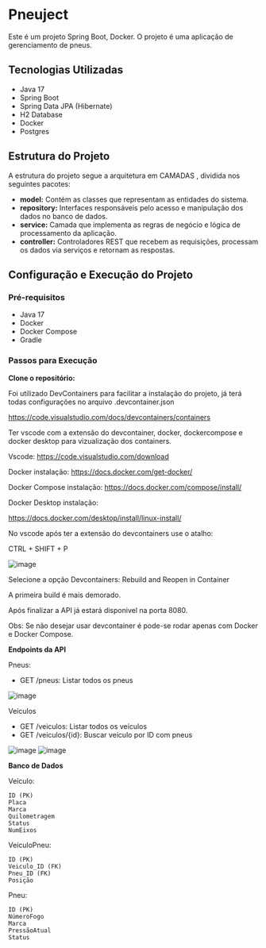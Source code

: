 # Pneuject

Este é um projeto Spring Boot, Docker. O projeto é uma aplicação de gerenciamento de pneus.

## Tecnologias Utilizadas

- Java 17
- Spring Boot
- Spring Data JPA (Hibernate)
- H2 Database
- Docker
- Postgres

## Estrutura do Projeto

A estrutura do projeto segue a arquitetura em CAMADAS , dividida nos seguintes pacotes:

-  **model:** Contém as classes que representam as entidades do sistema.
-  **repository:** Interfaces responsáveis pelo acesso e manipulação dos dados no banco de dados.
-  **service:** Camada que implementa as regras de negócio e lógica de processamento da aplicação.
-  **controller:** Controladores REST que recebem as requisições, processam os dados via serviços e retornam as respostas.


## Configuração e Execução do Projeto

### Pré-requisitos

- Java 17
- Docker
- Docker Compose
- Gradle

### Passos para Execução
   **Clone o repositório:**

  Foi utilizado DevContainers para facilitar a instalação do projeto, já terá todas configurações no arquivo .devcontainer.json

  https://code.visualstudio.com/docs/devcontainers/containers

  Ter vscode com a extensão do devcontainer, docker, dockercompose e docker desktop para vizualização dos containers.

  Vscode: 
  https://code.visualstudio.com/download
  
  Docker instalação:
  https://docs.docker.com/get-docker/

  Docker Compose instalação: 
  https://docs.docker.com/compose/install/

  Docker Desktop instalação: 

  https://docs.docker.com/desktop/install/linux-install/

  No vscode após ter a extensão do devcontainers use o atalho:

  CTRL + SHIFT + P

![image](https://github.com/user-attachments/assets/350300ec-1cea-426f-be9a-280ba258a3a9)


  Selecione a opção Devcontainers: Rebuild and Reopen in Container 

  A primeira build é mais demorado. 

  Após finalizar a API já estará disponivel na porta 8080.

  Obs: Se não desejar usar devcontainer é pode-se rodar apenas com Docker e Docker Compose.

  **Endpoints da API**

  Pneus:
  - GET /pneus: Listar todos os pneus

  ![image](https://github.com/user-attachments/assets/4a3fd7ad-0d61-4c07-ba9d-08db8fd0895c)

    
  Veículos
  - GET /veiculos: Listar todos os veículos
  - GET /veiculos/{id}: Buscar veículo por ID com pneus

  ![image](https://github.com/user-attachments/assets/50ba9333-d4bb-4ddd-9c58-9cc758dd4931)
  ![image](https://github.com/user-attachments/assets/bdc66b4e-9f67-4d69-afd4-f47973497b8e)

    

**Banco de Dados**

  Veículo:
  
    ID (PK)
    Placa
    Marca
    Quilometragem
    Status
    NumEixos


  VeículoPneu:
  
    ID (PK)
    Veiculo_ID (FK)
    Pneu_ID (FK)
    Posição



  Pneu:
  
    ID (PK)
    NúmeroFogo
    Marca
    PressãoAtual
    Status
